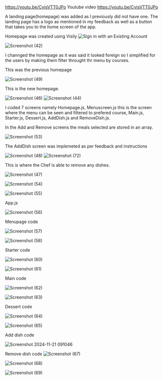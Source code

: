 https://youtu.be/CyisVTT0JPo  Youtube video https://youtu.be/CyisVTT0JPo

A landing page(homepage) was added as I previously did not have one. The landing page has a logo as mentioned in my feedback as well as a button that takes you to the home screen of the app.

Homepage was created using Visily 
![Sign in with an Existing Account](https://github.com/user-attachments/assets/bda54ded-5e9d-482e-becd-aeacaede5985)

![Screenshot (42)](https://github.com/user-attachments/assets/d4608e49-89fb-4595-bb66-b674458e0e37)

I channged the homepage as it was said it looked  foreign so I simplified for the users by making them filter throught thr menu by courses.

This was the previous homepage 

![Screenshot (49)](https://github.com/user-attachments/assets/ce53a387-9842-4112-8bf0-8518c49cd9d6)


This is the new homepage.

![Screenshot (46)](https://github.com/user-attachments/assets/c2293de3-d299-4d21-a24d-9b35abc3dbdc)
![Screenshot (44)](https://github.com/user-attachments/assets/89dce2fd-9380-4d89-b0e8-c76fc3f8e993)


I coded 7 screens namely Homepage.js, Menuscreen.js this is the screen where the menu can be seen and filtered to prefered course, Main.js, Starter.js, Dessert.js, AddDish.js and RemoveDish.js.


In the Add and Remove screens the meals selected are stored in an array.

![Screenshot (53)](https://github.com/user-attachments/assets/ff158736-0f66-4daa-a480-865c108fcdeb)


The AddDish screen was implemeted as per feedback and instructions


![Screenshot (48)](https://github.com/user-attachments/assets/b5c6eaed-45b3-4d6d-bff5-549e1657419d)
![Screenshot (72)](https://github.com/user-attachments/assets/36e64689-2818-471b-aac5-bda62bc47db7)



This is where the Chef is able to remove any dishes.

![Screenshot (47)](https://github.com/user-attachments/assets/eab2b4b7-3987-4bbe-8801-04ded8de6f48)


![Screenshot (54)](https://github.com/user-attachments/assets/e04ec372-f355-471f-a3f6-b636d10fc156)


![Screenshot (55)](https://github.com/user-attachments/assets/27f4d1b8-1922-490d-a1a7-a165674b076b)


App.js


![Screenshot (56)](https://github.com/user-attachments/assets/cb97eddf-f2ff-45e0-a8f1-ef20de2dbf98)


Menupage code

![Screenshot (57)](https://github.com/user-attachments/assets/e9e504d0-df48-4bc3-8dce-4586bb45871f)

![Screenshot (58)](https://github.com/user-attachments/assets/ec15bb04-5519-46b4-b717-a5f5440646ac)


Starter code

![Screenshot (60)](https://github.com/user-attachments/assets/59655311-cfa7-4a31-a049-becd5176fb45)

![Screenshot (61)](https://github.com/user-attachments/assets/16c8054d-2794-4466-879c-8881f48d0153)


Main code

![Screenshot (62)](https://github.com/user-attachments/assets/604152b0-4cfc-4d48-a65d-96d7341db57c)

![Screenshot (63)](https://github.com/user-attachments/assets/f4d9eeaa-129a-4e4e-b177-de5455a51475)


Dessert code

![Screenshot (64)](https://github.com/user-attachments/assets/b152e89d-3976-49dc-9eb8-76048dd52946)

![Screenshot (65)](https://github.com/user-attachments/assets/ee44d463-8d30-4e56-8835-061271f280df)

Add dish code

![Screenshot 2024-11-21 091046](https://github.com/user-attachments/assets/565bf07a-1a48-4f10-a086-20a22f92b6ae)

Remove dish code
![Screenshot (67)](https://github.com/user-attachments/assets/1b982b10-e5a9-4b34-af4d-4cad7c76f760)

![Screenshot (68)](https://github.com/user-attachments/assets/82789f77-8451-4b30-8d02-af76ab875d03)

![Screenshot (69)](https://github.com/user-attachments/assets/5e41b5c8-a139-4d91-b0ee-461640227d1a)













